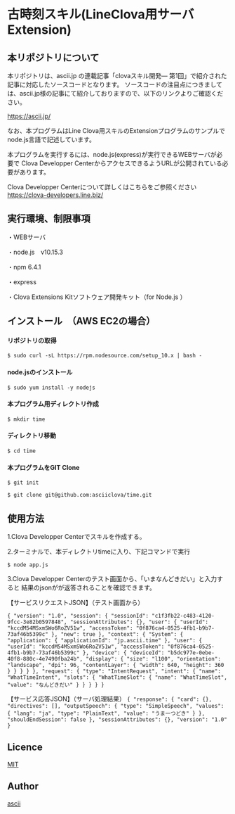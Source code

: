 古時刻スキル(LineClova用サーバExtension)
====

## 本リポジトリについて
本リポジトリは、ascii.jp の連載記事「clovaスキル開発― 第1回」で紹介された記事に対応したソースコードとなります。
ソースコードの注目点につきましては、ascii.jp様の記事にて紹介しておりますので、以下のリンクよりご確認ください。

https://ascii.jp/

なお、本プログラムはLine Clova用スキルのExtensionプログラムのサンプルでnode.js言語で記述しています。

本プログラムを実行するには、node.js(express)が実行できるWEBサーバが必要で
Clova Developper CenterからアクセスできるようURLが公開されている必要があります。

Clova Developper Centerについて詳しくはこちらをご参照ください
https://clova-developers.line.biz/

## 実行環境、制限事項
・WEBサーバ

・node.js　v10.15.3

・npm 6.4.1

・express

・Clova Extensions Kitソフトウェア開発キット（for Node.js ）

## インストール　（AWS EC2の場合）
#### リポジトリの取得
`$ sudo curl -sL https://rpm.nodesource.com/setup_10.x | bash -`

#### node.jsのインストール

`$ sudo yum install -y nodejs`

#### 本プログラム用ディレクトリ作成
`$ mkdir time`

#### ディレクトリ移動
`$ cd time`

#### 本プログラムをGIT Clone
`$ git init`

`$ git clone git@github.com:asciiclova/time.git`

## 使用方法

1.Clova Developper Centerでスキルを作成する。

2.ターミナルで、本ディレクトリtimeに入り、下記コマンドで実行

`$ node app.js`

3.Clova Developper Centerのテスト画面から、「いまなんどきだい」と入力すると
結果のjsonがが返答されることを確認できます。

【サービスリクエストJSON】（テスト画面から）

`{
    "version": "1.0",
    "session": {
        "sessionId": "c1f3fb22-c483-4120-9fcc-3e82b0597848",
        "sessionAttributes": {},
        "user": {
            "userId": "kccdM54MSxmSWo6RoZV51w",
            "accessToken": "0f876ca4-0525-4fb1-b9b7-73af46b5399c"
        },
        "new": true
    },
    "context": {
        "System": {
            "application": {
                "applicationId": "jp.ascii.time"
            },
            "user": {
                "userId": "kccdM54MSxmSWo6RoZV51w",
                "accessToken": "0f876ca4-0525-4fb1-b9b7-73af46b5399c"
            },
            "device": {
                "deviceId": "b5dc977e-0ebe-40f8-880c-4e7490fba24b",
                "display": {
                    "size": "l100",
                    "orientation": "landscape",
                    "dpi": 96,
                    "contentLayer": {
                        "width": 640,
                        "height": 360
                    }
                }
            }
        }
    },
    "request": {
        "type": "IntentRequest",
        "intent": {
            "name": "WhatTimeIntent",
            "slots": {
                "WhatTimeSlot": {
                    "name": "WhatTimeSlot",
                    "value": "なんどきだい"
                }
            }
        }
    }
}`

【サービス応答JSON】（サーバ処理結果）
`{
    "response": {
        "card": {},
        "directives": [],
        "outputSpeech": {
            "type": "SimpleSpeech",
            "values": {
                "lang": "ja",
                "type": "PlainText",
                "value": "うま一つどき"
            }
        },
        "shouldEndSession": false
    },
    "sessionAttributes": {},
    "version": "1.0"
}`

## Licence

[MIT](https://github.com/asciiclova/time/blob/master/LICENSE)

## Author

[ascii](https://github.com/asciiclova)
